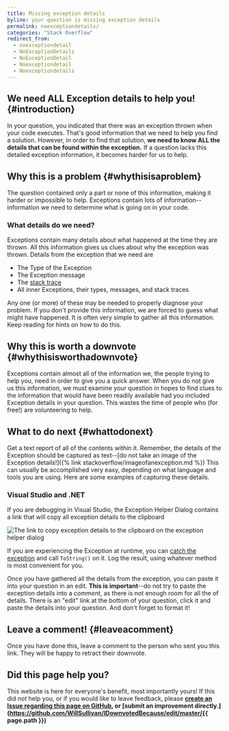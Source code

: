 ```yaml
---
title: Missing exception details
byline: your question is missing exception details
permalink: noexceptiondetails/
categories: "Stack Overflow"
redirect_from:
  - noexceptiondetail
  - NoExceptionDetails
  - NoExceptionDetail
  - Noexceptiondetail
  - Noexceptiondetails
---
```

## We need ALL Exception details to help you! {#introduction}
In your question, you indicated that there was an exception thrown when your code executes. That's good information that we need to help you find a solution. However, in order to find that solution, **we need to know ALL the details that can be found within the exception.** If a question lacks this detailed exception information, it becomes harder for us to help. 

## Why this is a problem {#whythisisaproblem}
The question contained only a part or none of this information, making it harder or impossible to help. Exceptions contain lots of information--information we need to determine what is going on in your code. 

### What details do we need?
Exceptions contain many details about what happened at the time they are thrown. All this information gives us clues about why the exception was thrown.  Details from the exception that we need are

* The Type of the Exception
* The Exception message
* The [stack trace](https://en.wikipedia.org/wiki/Stack_trace)
* All inner Exceptions, their types, messages, and stack traces

Any one (or more) of these may be needed to properly diagnose your problem. If you don't provide this information, we are forced to guess what might have happened.  It is often very simple to gather all this information. Keep reading for hints on how to do this.

## Why this is worth a downvote {#whythisisworthadownvote}
Exceptions contain almost all of the information we, the people trying to help you, need in order to give you a quick answer. When you do not give us this information, we must examine your question in hopes to find clues to the information that would have been readily available had you included Exception details in your question. This wastes the time of people who (for free!) are volunteering to help.

## What to do next {#whattodonext}
Get a text report of all of the contents within it. Remember, the details of the Exception should be captured as text--[do not take an image of the Exception details!]({% link stackoverflow/imageofanexception.md %}) This can usually be accomplished very easy, depending on what language and tools you are using. Here are some examples of capturing these details.

### Visual Studio and .NET

If you are debugging in Visual Studio, the Exception Helper Dialog contains a link that will copy all exception details to the clipboard

![The link to copy exception details to the clipboard on the exception helper dialog](/images/stackoverflow/exceptionimage2.PNG)

If you are experiencing the Exception at runtime, you can [catch the exception](https://stackoverflow.com/questions/9526139/how-to-catch-exceptions) and call `ToString()` on it. Log the result, using whatever method is most convenient for you.

Once you have gathered all the details from the exception, you can paste it into your question in an edit. **This is important**--do not try to paste the exception details into a _comment_, as there is not enough room for all the of details. There is an "edit" link at the bottom of your question, click it and paste the details into your question. And don't forget to format it!

## Leave a comment! {#leaveacomment}
Once you have done this, leave a comment to the person who sent you this link. They will be happy to retract their downvote.

## Did this page help you?
This website is here for everyone's benefit, most importantly yours! If this did <i>not</i> help you, or if you would
like to leave feedback, please **[create an Issue regarding this page on GitHub,](https://github.com/WillSullivan/IDownvotedBecause/issues/new) or [submit an improvement directly.](https://github.com/WillSullivan/IDownvotedBecause/edit/master/{{ page.path }})**
